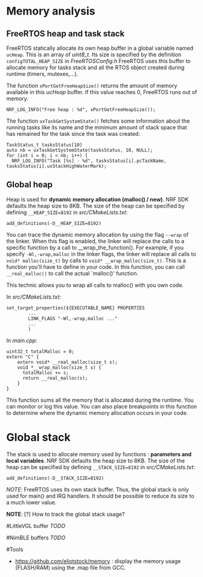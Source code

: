 # Memory analysis
## FreeRTOS heap and task stack
FreeRTOS statically allocate its own heap buffer in a global variable named `ucHeap`. This is an array of *uint8_t*. Its size is specified by the definition `configTOTAL_HEAP_SIZE` in *FreeRTOSConfig.h*
FreeRTOS uses this buffer to allocate memory for tasks stack and all the RTOS object created during runtime (timers, mutexes,...).

The function `xPortGetFreeHeapSize()` returns the amount of memory available in this *ucHeap* buffer. If this value reaches 0, FreeRTOS runs out of memory.

```
NRF_LOG_INFO("Free heap : %d", xPortGetFreeHeapSize());
```


The function `uxTaskGetSystemState()` fetches some information about the running tasks like its name and the minimum amount of stack space that has remained for the task since the task was created:

```
TaskStatus_t tasksStatus[10]
auto nb = uxTaskGetSystemState(tasksStatus, 10, NULL);
for (int i = 0; i < nb; i++) {
  NRF_LOG_INFO("Task [%s] - %d", tasksStatus[i].pcTaskName, tasksStatus[i].usStackHighWaterMark);
```


## Global heap
Heap is used for **dynamic memory allocation (malloc() / new)**. NRF SDK defaults the heap size to 8KB. The size of the heap can be specified by defining `__HEAP_SIZE=8192` in *src/CMakeLists.txt*:

```
add_definitions(-D__HEAP_SIZE=8192)
```

You can trace the dynamic memory allocation by using the flag `--wrap` of the linker. When this flag is enabled, the linker will replace the calls to a specific function by a call to __wrap_the_function(). For example, if you specify `-Wl,-wrap,malloc` in the linker flags, the linker will replace all calls to `void* malloc(size_t)` by calls to `void* __wrap_malloc(size_t)`. This is a function you'll have to define in your code. In this function, you can call `__real_malloc()` to call the actual `malloc()' function.

This technic allows you to wrap all calls to malloc() with you own code.

In *src/CMakeLists.txt*:

```
set_target_properties(${EXECUTABLE_NAME} PROPERTIES
        ...
        LINK_FLAGS "-Wl,-wrap,malloc ..."
        ...
        )

```

In *main.cpp*:

```
uint32_t totalMalloc = 0;
extern "C" {
    extern void* __real_malloc(size_t s);
    void *__wrap_malloc(size_t s) {
      totalMalloc += s;
      return __real_malloc(s);
    }
}
```
This function sums all the memory that is allocated during the runtime. You can monitor or log this value. You can also place breakpoints in this function to determine where the dynamic memory allocation occurs in your code.


# Global stack
The stack is used to allocate memory used by functions : **parameters and local variables**. NRF SDK defaults the heap size to 8KB. The size of the heap can be specified by defining `__STACK_SIZE=8192` in *src/CMakeLists.txt*:

```
add_definitions(-D__STACK_SIZE=8192)
```

*NOTE*: FreeRTOS uses its own stack buffer. Thus, the global stack is only used for main() and IRQ handlers. It should be possible to reduce its size to a much lower value.

**NOTE**: [?] How to track the global stack usage?

#LittleVGL buffer
*TODO*

#NimBLE buffers
*TODO*

#Tools
 - https://github.com/eliotstock/memory : display the memory usage (FLASH/RAM) using the .map file from GCC.
